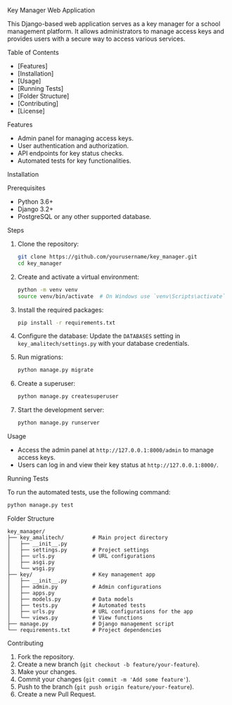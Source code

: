 
Key Manager Web Application

This Django-based web application serves as a key manager for a school management platform.
It allows administrators to manage access keys and provides users with a secure way to access various services.

Table of Contents

- [Features]
- [Installation]
- [Usage]
- [Running Tests]
- [Folder Structure]
- [Contributing]
- [License]

Features

- Admin panel for managing access keys.
- User authentication and authorization.
- API endpoints for key status checks.
- Automated tests for key functionalities.

Installation

Prerequisites

- Python 3.6+
- Django 3.2+
- PostgreSQL or any other supported database.

Steps

1. Clone the repository:
    ```sh
    git clone https://github.com/yourusername/key_manager.git
    cd key_manager
    ```

2. Create and activate a virtual environment:
    ```sh
    python -m venv venv
    source venv/bin/activate  # On Windows use `venv\Scripts\activate`
    ```

3. Install the required packages:
    ```sh
    pip install -r requirements.txt
    ```

4. Configure the database:
    Update the `DATABASES` setting in `key_amalitech/settings.py` with your database credentials.

5. Run migrations:
    ```sh
    python manage.py migrate
    ```

6. Create a superuser:
    ```sh
    python manage.py createsuperuser
    ```

7. Start the development server:
    ```sh
    python manage.py runserver
    ```

Usage

- Access the admin panel at `http://127.0.0.1:8000/admin` to manage access keys.
- Users can log in and view their key status at `http://127.0.0.1:8000/`.

Running Tests

To run the automated tests, use the following command:

```sh
python manage.py test
```

Folder Structure

```
key_manager/
├── key_amalitech/         # Main project directory
│   ├── __init__.py
│   ├── settings.py        # Project settings
│   ├── urls.py            # URL configurations
│   ├── asgi.py
│   └── wsgi.py
├── key/                   # Key management app
│   ├── __init__.py
│   ├── admin.py           # Admin configurations
│   ├── apps.py
│   ├── models.py          # Data models
│   ├── tests.py           # Automated tests
│   ├── urls.py            # URL configurations for the app
│   └── views.py           # View functions
├── manage.py              # Django management script
└── requirements.txt       # Project dependencies
```

Contributing
1. Fork the repository.
2. Create a new branch (`git checkout -b feature/your-feature`).
3. Make your changes.
4. Commit your changes (`git commit -m 'Add some feature'`).
5. Push to the branch (`git push origin feature/your-feature`).
6. Create a new Pull Request.


